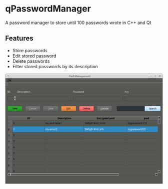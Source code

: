 # qPasswordManager
A password manager to store until 100 passwords wrote in C++ and Qt

## Features
* Store passwords
* Edit stored password
* Delete passwords
* Filter stored passwords by its description

![alt](https://github.com/leandrocadete/qPasswordManager/blob/main/window.png?raw=true)

